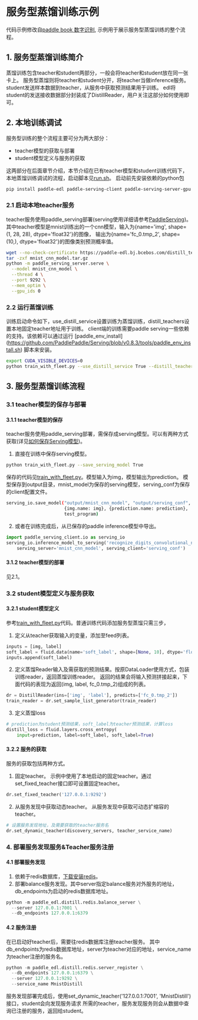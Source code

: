 # 服务型蒸馏训练示例
代码示例修改自[paddle book 数字识别](https://github.com/PaddlePaddle/book/tree/develop/02.recognize_digits),
示例用于展示服务型蒸馏训练的整个流程。

## 1. 服务型蒸馏训练简介
蒸馏训练包含teacher和student两部分，一般会将teacher和student放在同一张卡上。
服务型蒸馏则将teacher和student分开，将teacher当做inference服务。student发送样本数据到teacher，从服务中获取预测结果用于训练。
edl将student的发送接收数据部分封装成了DistillReader，用户关注这部分如何使用即可。

## 2. 本地训练调试
服务型训练的整个流程主要可分为两大部分：
- teacher模型的获取与部署
- student模型定义与服务的获取

这两部分在后面章节介绍，本节介绍在已有teacher模型和student训练代码下，本地蒸馏训练调试的流程，启动脚本见[run.sh](./run.sh)。
启动前先安装依赖的python包
``` bash
pip install paddle-edl paddle-serving-client paddle-serving-server-gpu
```
### 2.1 启动本地teacher服务
teacher服务使用paddle_serving部署(serving使用详细请参考[PaddleServing](https://github.com/PaddlePaddle/Serving))。
其中teacher模型是mnist训练出的一个cnn模型，输入为{name='img', shape=(1, 28, 28), dtype='float32'}的图像，
输出为{name='fc_0.tmp_2', shape=(10,), dtype='float32'}的图像类别预测概率值。
``` bash
wget --no-check-certificate https://paddle-edl.bj.bcebos.com/distill_teacher_model/mnist_cnn_model.tar.gz
tar -zxf mnist_cnn_model.tar.gz
python -m paddle_serving_server.serve \
  --model mnist_cnn_model \
  --thread 4 \
  --port 9292 \
  --mem_optim \
  --gpu_ids 0
```
### 2.2 运行蒸馏训练
训练启动命令如下，use_distill_service设置训练为蒸馏训练，distill_teachers设置本地固定teacher地址用于训练。
client端的训练需要paddle serving一些依赖的支持。该依赖可以通过运行 [paddle_env_install] (https://github.com/PaddlePaddle/Serving/blob/v0.8.3/tools/paddle_env_install.sh) 脚本来安装。
``` bash
export CUDA_VISIBLE_DEVICES=0 
python train_with_fleet.py --use_distill_service True --distill_teachers 127.0.0.1:9292
```

## 3. 服务型蒸馏训练流程
### 3.1 teacher模型的保存与部署
#### 3.1.1 teacher模型的保存
teacher服务使用paddle_serving部署，需保存成serving模型。可以有两种方式获取(详见[如何保存Serving模型](https://github.com/PaddlePaddle/Serving/blob/develop/doc/SAVE.md))。
1. 直接在训练中保存serving模型。
``` bash
python train_with_fleet.py --save_serving_model True
```
保存的代码见[train_with_fleet.py](train_with_fleet.py)。模型输入为img，模型输出为prediction。
模型保存到output目录，mnist_model为保存的serving模型，serving_conf为保存的client配置文件。
``` bash
serving_io.save_model("output/mnist_cnn_model", "output/serving_conf",
                      {img.name: img}, {prediction.name: prediction},
                      test_program)
```
2. 或者在训练完成后，从已保存的paddle inference模型中导出。
``` python
import paddle_serving_client.io as serving_io
serving_io.inference_model_to_serving('recognize_digits_convolutional_neural_network.inference.model', \
    serving_server='mnist_cnn_model', serving_client='serving_conf')
```
#### 3.1.2 teacher模型的部署
见2.1。

### 3.2 student模型定义与服务获取
#### 3.2.1 student模型定义
参考[train_with_fleet.py](./train_with_fleet.py)代码。普通训练代码添加服务型蒸馏只需三步，
1. 定义从teacher获取输入的变量，添加至feed列表。
``` python
inputs = [img, label]
soft_label = fluid.data(name='soft_label', shape=[None, 10], dtype='float32')
inputs.append(soft_label)
```
2. 定义蒸馏Reader输入及需获取的预测结果。按原DataLoader使用方式，包装训练reader，返回蒸馏训练reader。
返回的结果会将输入预测拼接起来，下面代码的表现为返回(img, label, fc_0.tmp_2)组成的列表。
``` python
dr = DistillReader(ins=['img', 'label'], predicts=['fc_0.tmp_2'])
train_reader = dr.set_sample_list_generator(train_reader)
```
3. 定义蒸馏loss
``` python
# prediction为student预测结果，soft_label为teacher预测结果，计算loss
distill_loss = fluid.layers.cross_entropy(
    input=prediction, label=soft_label, soft_label=True)
```
#### 3.2.2 服务的获取
服务的获取包括两种方式。
1. 固定teacher。
示例中使用了本地启动的固定teacher。通过set_fixed_teacher接口即可设置固定teacher。
``` python
dr.set_fixed_teacher('127.0.0.1:9292')
```
2. 从服务发现中获取动态teacher。
从服务发现中获取可动态扩缩容的teacher。
``` python
# 设置服务发现地址，及需要获取的teacher服务名
dr.set_dynamic_teacher(discovery_servers, teacher_service_name)
```

### 4. 部署服务发现服务&Teacher服务注册
#### 4.1 部署服务发现
1. 依赖于redis数据库，[下载安装redis](https://redis.io/download)。
2. 部署balance服务发现。其中server指定balance服务对外服务的地址，db_endpoints为启动的redis数据库地址。
``` python
python -m paddle_edl.distill.redis.balance_server \
  --server 127.0.0.1:7001 \
  --db_endpoints 127.0.0.1:6379
```
#### 4.2 服务注册
在已启动好teacher后，需要往redis数据库注册teacher服务。
其中db_endpoints为redis数据库地址，server为teacher对应的地址，service_name为teacher注册的服务名。
``` python
python -m paddle_edl.distill.redis.server_register \
  --db_endpoints 127.0.0.1:6379 \
  --server 127.0.0.1:9292 \
  --service_name MnistDistill
```

服务发现部署完成后，使用set_dynamic_teacher('127.0.0.1:7001', 'MnistDistill')接口，student会向发现服务请求
所需的teacher，服务发现服务则会从数据中查询已注册的服务，返回给student。

